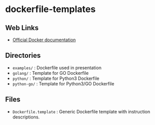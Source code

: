 # dockerfile-templates


## Web Links
- [Official Docker documentation](https://docs.docker.com/engine/reference/builder/)


## Directories
- `examples/`   : Dockerfile used in presentation
- `golang/`     : Template for GO Dockerfile 
- `python/`     : Template for Python3 Dockerfile
- `python-go/`  : Template for Python3/GO Dockerfile


## Files
- `Dockerfile.template` : Generic Dockerfile template with instruction descriptions.

